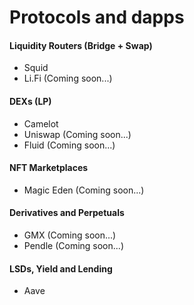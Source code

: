 # Protocols and dapps

#### Liquidity Routers (Bridge + Swap)

* Squid
* Li.Fi (Coming soon...)

#### DEXs (LP)

* Camelot
* Uniswap (Coming soon...)
* Fluid (Coming soon...)

#### NFT Marketplaces

* Magic Eden (Coming soon...)

#### Derivatives and Perpetuals

* GMX (Coming soon...)
* Pendle (Coming soon...)

#### LSDs, Yield and Lending

* Aave
